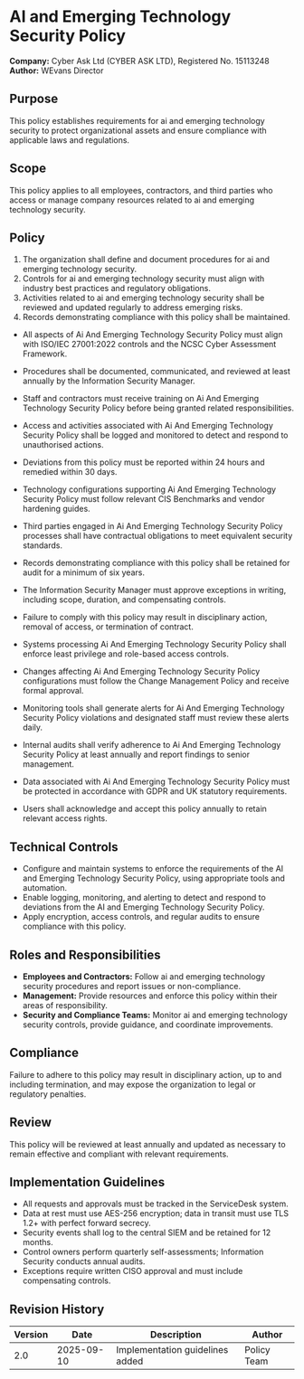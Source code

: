 # AI and Emerging Technology Security Policy

**Company:** Cyber Ask Ltd (CYBER ASK LTD), Registered No. 15113248  
**Author:** WEvans Director

## Purpose

This policy establishes requirements for ai and emerging technology security to protect organizational assets and ensure compliance with applicable laws and regulations.

## Scope

This policy applies to all employees, contractors, and third parties who access or manage company resources related to ai and emerging technology security.

## Policy
1. The organization shall define and document procedures for ai and emerging technology security.
2. Controls for ai and emerging technology security must align with industry best practices and regulatory obligations.
3. Activities related to ai and emerging technology security shall be reviewed and updated regularly to address emerging risks.
4. Records demonstrating compliance with this policy shall be maintained.

- All aspects of Ai And Emerging Technology Security Policy must align with ISO/IEC 27001:2022 controls and the NCSC Cyber Assessment Framework.
- Procedures shall be documented, communicated, and reviewed at least annually by the Information Security Manager.
- Staff and contractors must receive training on Ai And Emerging Technology Security Policy before being granted related responsibilities.
- Access and activities associated with Ai And Emerging Technology Security Policy shall be logged and monitored to detect and respond to unauthorised actions.
- Deviations from this policy must be reported within 24 hours and remedied within 30 days.
- Technology configurations supporting Ai And Emerging Technology Security Policy must follow relevant CIS Benchmarks and vendor hardening guides.
- Third parties engaged in Ai And Emerging Technology Security Policy processes shall have contractual obligations to meet equivalent security standards.
- Records demonstrating compliance with this policy shall be retained for audit for a minimum of six years.
- The Information Security Manager must approve exceptions in writing, including scope, duration, and compensating controls.
- Failure to comply with this policy may result in disciplinary action, removal of access, or termination of contract.

- Systems processing Ai And Emerging Technology Security Policy shall enforce least privilege and role-based access controls.
- Changes affecting Ai And Emerging Technology Security Policy configurations must follow the Change Management Policy and receive formal approval.
- Monitoring tools shall generate alerts for Ai And Emerging Technology Security Policy violations and designated staff must review these alerts daily.
- Internal audits shall verify adherence to Ai And Emerging Technology Security Policy at least annually and report findings to senior management.
- Data associated with Ai And Emerging Technology Security Policy must be protected in accordance with GDPR and UK statutory requirements.
- Users shall acknowledge and accept this policy annually to retain relevant access rights.

## Technical Controls

- Configure and maintain systems to enforce the requirements of the AI and Emerging Technology Security Policy, using appropriate tools and automation.
- Enable logging, monitoring, and alerting to detect and respond to deviations from the AI and Emerging Technology Security Policy.
- Apply encryption, access controls, and regular audits to ensure compliance with this policy.

## Roles and Responsibilities

- **Employees and Contractors:** Follow ai and emerging technology security procedures and report issues or non-compliance.
- **Management:** Provide resources and enforce this policy within their areas of responsibility.
- **Security and Compliance Teams:** Monitor ai and emerging technology security controls, provide guidance, and coordinate improvements.

## Compliance

Failure to adhere to this policy may result in disciplinary action, up to and including termination, and may expose the organization to legal or regulatory penalties.

## Review

This policy will be reviewed at least annually and updated as necessary to remain effective and compliant with relevant requirements.

## Implementation Guidelines
- All requests and approvals must be tracked in the ServiceDesk system.
- Data at rest must use AES-256 encryption; data in transit must use TLS 1.2+ with perfect forward secrecy.
- Security events shall log to the central SIEM and be retained for 12 months.
- Control owners perform quarterly self-assessments; Information Security conducts annual audits.
- Exceptions require written CISO approval and must include compensating controls.

## Revision History

| Version | Date | Description | Author |
| ------- | ---------- | ----------------------- | ------ |
| 2.0     | 2025-09-10 | Implementation guidelines added | Policy Team |
